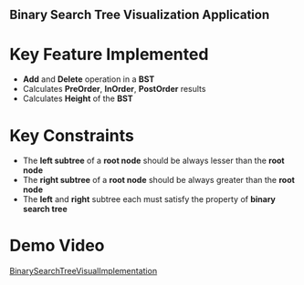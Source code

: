 ## Binary Search Tree Visualization Application
 # Key Feature Implemented
 * **Add** and **Delete** operation in a **BST**
 * Calculates **PreOrder**, **InOrder**, **PostOrder** results
 * Calculates **Height** of the **BST**
 
 # Key Constraints
 * The **left subtree** of a **root node** should be always lesser than the **root node**
 * The **right subtree** of a **root node** should be always greater than the **root node**
 * The **left** and **right** subtree each must satisfy the property of **binary search tree**


<h1>Demo Video</h1><a href="https://www.loom.com/share/f61249ec45ef48eab77dc948e468d63e?sid=acd9a8cd-242f-4db5-9e81-09071b258abe">BinarySearchTreeVisualImplementation</a><br>
